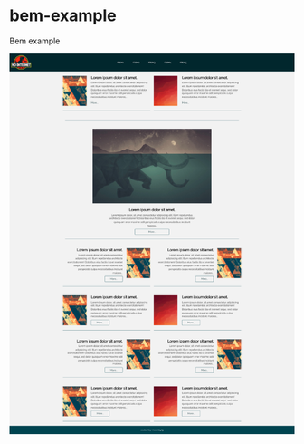 # bem-example
Bem example

![alt text](https://github.com/moonbyt3/bem-example/blob/master/bemDesign.png)

